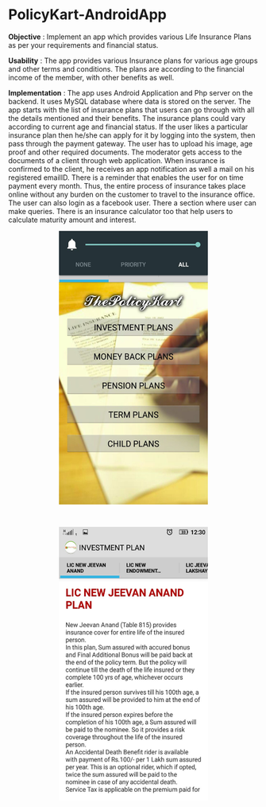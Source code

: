 # PolicyKart-AndroidApp

<b>Objective</b> : Implement an app which provides various Life Insurance Plans as per your requirements and financial status.

<b>Usability</b> : The app provides various Insurance plans for various age groups and other terms and conditions. The plans are according to the financial income of the member, with other benefits as well.

<b>Implementation</b> : The app uses Android Application and Php server on the backend. It uses MySQL database where data is stored on the server. The app starts with the list of insurance plans that users can go through with all the details mentioned and their benefits. The insurance plans could vary according to current age and financial status. If the user likes a particular insurance plan then he/she can apply for it by logging into the system, then pass through the payment gateway. The user has to upload his image, age proof and other required documents. The moderator gets access to the documents of a client through web application. When insurance is confirmed to the client, he receives an app notification as well a mail on his registered emailID. There is a reminder that enables the user for on time payment every month. Thus, the entire process of insurance takes place online without any burden on the customer to travel to the insurance office. The user can also login as a facebook user. There a section where user can make queries. There is an insurance calculator too that help users to calculate maturity amount and interest.


<p align="center">
  <img src="https://github.com/shraddhanayak07/PolicyKart-AndroidApp/blob/master/ThePolicyKart2/policayKart1.jpg" align="middle" height="550" width="300" margin="0 auto" />
</p>
<br>
<p align="center">
  <img src="https://github.com/shraddhanayak07/PolicyKart-AndroidApp/blob/master/ThePolicyKart2/policayKart2.jpg" align="middle" height="550" width="300" margin="0 auto" />
</p>
